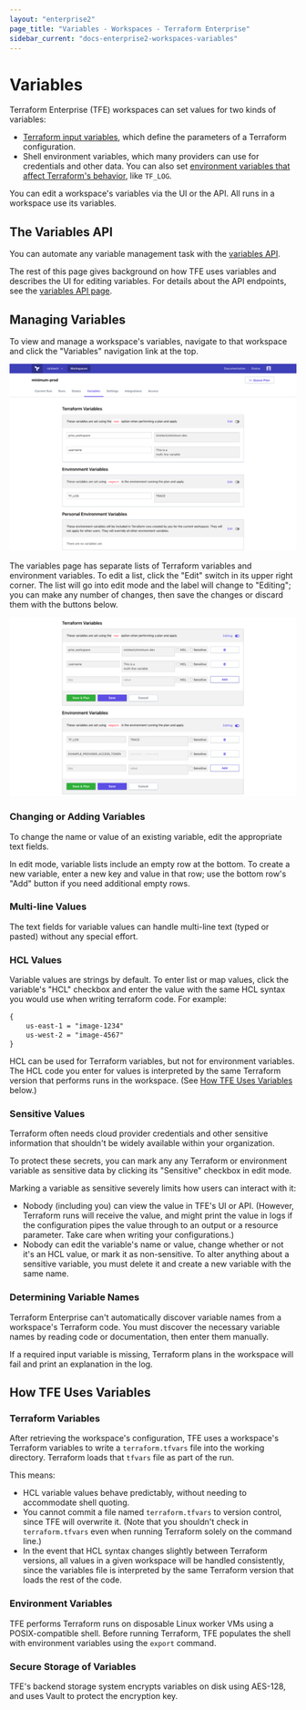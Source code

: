 ```yaml
---
layout: "enterprise2"
page_title: "Variables - Workspaces - Terraform Enterprise"
sidebar_current: "docs-enterprise2-workspaces-variables"
---
```


[variables]: /docs/configuration/variables.html

# Variables

Terraform Enterprise (TFE) workspaces can set values for two kinds of variables:

- [Terraform input variables][variables], which define the parameters of a Terraform configuration.
- Shell environment variables, which many providers can use for credentials and other data. You can also set [environment variables that affect Terraform's behavior](/docs/configuration/environment-variables.html), like `TF_LOG`.

You can edit a workspace's variables via the UI or the API. All runs in a workspace use its variables.

## The Variables API

[variables_api]: ../api/variables.html

You can automate any variable management task with the [variables API][variables_api].

The rest of this page gives background on how TFE uses variables and describes the UI for editing variables. For details about the API endpoints, see the [variables API page][variables_api].

## Managing Variables

To view and manage a workspace's variables, navigate to that workspace and click the "Variables" navigation link at the top.

![The initial appearance of a workspace's variables page](./images/vars.png)

The variables page has separate lists of Terraform variables and environment variables. To edit a list, click the "Edit" switch in its upper right corner. The list will go into edit mode and the label will change to "Editing"; you can make any number of changes, then save the changes or discard them with the buttons below.

![Variable lists in edit mode](./images/vars-edit.png)

### Changing or Adding Variables

To change the name or value of an existing variable, edit the appropriate text fields.

In edit mode, variable lists include an empty row at the bottom. To create a new variable, enter a new key and value in that row; use the bottom row's "Add" button if you need additional empty rows.

### Multi-line Values

The text fields for variable values can handle multi-line text (typed or pasted) without any special effort.

### HCL Values

Variable values are strings by default. To enter list or map values, click the variable's "HCL" checkbox and enter the value with the same HCL syntax you would use when writing terraform code. For example:

```hcl
{
    us-east-1 = "image-1234"
    us-west-2 = "image-4567"
}
```

HCL can be used for Terraform variables, but not for environment variables. The HCL code you enter for values is interpreted by the same Terraform version that performs runs in the workspace. (See [How TFE Uses Variables](#how-tfe-uses-variables) below.)

### Sensitive Values

Terraform often needs cloud provider credentials and other sensitive information that shouldn't be widely available within your organization.

To protect these secrets, you can mark any any Terraform or environment variable as sensitive data by clicking its "Sensitive" checkbox in edit mode.

Marking a variable as sensitive severely limits how users can interact with it:

- Nobody (including you) can view the value in TFE's UI or API. (However, Terraform runs will receive the value, and might print the value in logs if the configuration pipes the value through to an output or a resource parameter. Take care when writing your configurations.)
- Nobody can edit the variable's name or value, change whether or not it's an HCL value, or mark it as non-sensitive. To alter anything about a sensitive variable, you must delete it and create a new variable with the same name.

### Determining Variable Names

Terraform Enterprise can't automatically discover variable names from a workspace's Terraform code. You must discover the necessary variable names by reading code or documentation, then enter them manually.

If a required input variable is missing, Terraform plans in the workspace will fail and print an explanation in the log.

## How TFE Uses Variables

### Terraform Variables

After retrieving the workspace's configuration, TFE uses a workspace's Terraform variables to write a `terraform.tfvars` file into the working directory. Terraform loads that `tfvars` file as part of the run.

This means:

- HCL variable values behave predictably, without needing to accommodate shell quoting.
- You cannot commit a file named `terraform.tfvars` to version control, since TFE will overwrite it. (Note that you shouldn't check in `terraform.tfvars` even when running Terraform solely on the command line.)
- In the event that HCL syntax changes slightly between Terraform versions, all values in a given workspace will be handled consistently, since the variables file is interpreted by the same Terraform version that loads the rest of the code.

### Environment Variables

TFE performs Terraform runs on disposable Linux worker VMs using a POSIX-compatible shell. Before running Terraform, TFE populates the shell with environment variables using the `export` command.

### Secure Storage of Variables

TFE's backend storage system encrypts variables on disk using AES-128, and uses Vault to protect the encryption key.
